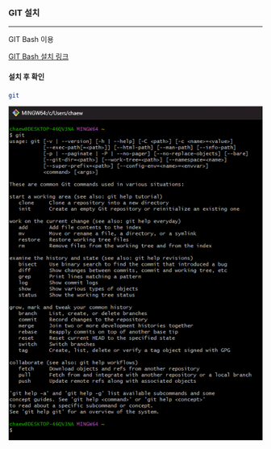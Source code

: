 ### GIT 설치

---

GIT Bash 이용

[GIT Bash 설치 링크](https://git-scm.com/)

#### 설치 후 확인
```bash
git
```
![img.png](img/설치.png)